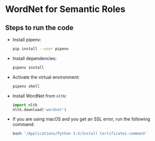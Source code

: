 # WordNet for Semantic Roles

## Steps to run the code

- Install pipenv:

    ```bash
    pip install --user pipenv
    ```

- Install dependencies:

    ```bash
    pipenv install
    ```

- Activate the virtual environment:

    ```bash
    pipenv shell
    ```

- Install WordNet from `nltk`:

    ```python
    import nltk
    nltk.download('wordnet')
    ```

- If you are using macOS and you get an SSL error, run the following command:

    ```bash
    bash '/Applications/Python 3.X/Install Certificates.command'
    ```
